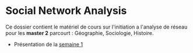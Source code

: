 **Social Network Analysis**
=======================

Ce dossier contient le matériel de cours sur l'initiation a l'analyse de réseau pour les **master 2** parcourt : Géographie, Sociologie, Histoire.

* Présentation de la [semaine 1]()